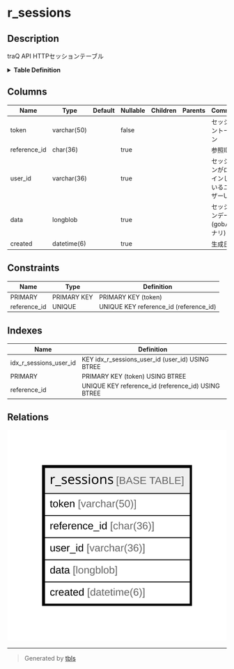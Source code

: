 # r_sessions

## Description

traQ API HTTPセッションテーブル

<details>
<summary><strong>Table Definition</strong></summary>

```sql
CREATE TABLE `r_sessions` (
  `token` varchar(50) NOT NULL DEFAULT '',
  `reference_id` char(36) DEFAULT NULL,
  `user_id` varchar(36) DEFAULT NULL,
  `data` longblob,
  `created` datetime(6) DEFAULT NULL,
  PRIMARY KEY (`token`),
  UNIQUE KEY `reference_id` (`reference_id`),
  KEY `idx_r_sessions_user_id` (`user_id`)
) ENGINE=InnoDB DEFAULT CHARSET=utf8mb4
```

</details>

## Columns

| Name | Type | Default | Nullable | Children | Parents | Comment |
| ---- | ---- | ------- | -------- | -------- | ------- | ------- |
| token | varchar(50) |  | false |  |  | セッショントークン |
| reference_id | char(36) |  | true |  |  | 参照ID |
| user_id | varchar(36) |  | true |  |  | セッションがログインしているユーザーUUID |
| data | longblob |  | true |  |  | セッションデータ(gobバイナリ) |
| created | datetime(6) |  | true |  |  | 生成日時 |

## Constraints

| Name | Type | Definition |
| ---- | ---- | ---------- |
| PRIMARY | PRIMARY KEY | PRIMARY KEY (token) |
| reference_id | UNIQUE | UNIQUE KEY reference_id (reference_id) |

## Indexes

| Name | Definition |
| ---- | ---------- |
| idx_r_sessions_user_id | KEY idx_r_sessions_user_id (user_id) USING BTREE |
| PRIMARY | PRIMARY KEY (token) USING BTREE |
| reference_id | UNIQUE KEY reference_id (reference_id) USING BTREE |

## Relations

![er](r_sessions.svg)

---

> Generated by [tbls](https://github.com/k1LoW/tbls)
